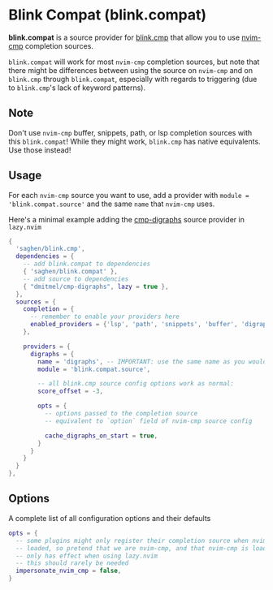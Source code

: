 # Blink Compat (blink.compat)

**blink.compat** is a source provider for [blink.cmp](https://github.com/Saghen/blink.cmp)
that allow you to use [nvim-cmp](https://github.com/hrsh7th/nvim-cmp.git)
completion sources.

`blink.compat` will work for most `nvim-cmp` completion sources, but note that
there might be differences between using the source on `nvim-cmp` and on
`blink.cmp` through `blink.compat`, especially with regards to triggering
(due to `blink.cmp`'s lack of keyword patterns).

## Note

Don't use `nvim-cmp` buffer, snippets, path, or lsp completion sources with
this `blink.compat`! While they might work, `blink.cmp` has native equivalents. Use
those instead!

## Usage

For each `nvim-cmp` source you want to use, add a provider with
`module = 'blink.compat.source'` and the same `name` that `nvim-cmp` uses.

Here's a minimal example adding the
[cmp-digraphs](https://github.com/dmitmel/cmp-digraphs) source provider in `lazy.nvim`

```lua
{
  'saghen/blink.cmp',
  dependencies = {
    -- add blink.compat to dependencies
    { 'saghen/blink.compat' },
    -- add source to dependencies
    { "dmitmel/cmp-digraphs", lazy = true },
  },
  sources = {
    completion = {
      -- remember to enable your providers here
      enabled_providers = {'lsp', 'path', 'snippets', 'buffer', 'digraphs'}
    },

    providers = {
      digraphs = {
        name = 'digraphs', -- IMPORTANT: use the same name as you would for nvim-cmp
        module = 'blink.compat.source',

        -- all blink.cmp source config options work as normal:
        score_offset = -3,

        opts = {
          -- options passed to the completion source
          -- equivalent to `option` field of nvim-cmp source config

          cache_digraphs_on_start = true,
        }
      }
    }
  }
},
```

## Options

A complete list of all configuration options and their defaults

```lua
opts = {
  -- some plugins might only register their completion source when nvim-cmp is
  -- loaded, so pretend that we are nvim-cmp, and that nvim-cmp is loaded.
  -- only has effect when using lazy.nvim
  -- this should rarely be needed
  impersonate_nvim_cmp = false,
}
```
